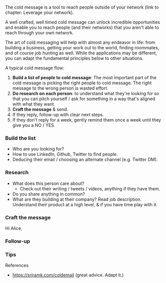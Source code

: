 The cold message is a tool to reach people outside of your network (link to chapter: Leverage your network).

A well crafted, well timed cold message can unlock incredible opportunities and enable you to reach people (and their networks) that you aren't able to reach through your own network. 

The art of cold messaging will help with almost any endeavor in life: from building a business, getting your work out to the world, finding roommates, and of course job hunting as well. While the applications may be different, you can adapt the fundamental principles below to other situations.

A typical cold message flow:
1. **Build a list of people to cold message**: The most important part of the cold message is picking the right people to cold message. The right message to the wrong person is wasted effort.
2. **Do research on each person**: to understand what they're looking for so that you can pitch yourself / ask for something in a way that's aligned with what they want.
3. **Craft the message** & send.
4. If they reply, follow-up with clear next steps.
5. If they don't reply for a week, gently remind them once a week until they give you a NO / YES.

### Build the list
- Who are you looking for?
- How to use LinkedIn, Github, Twitter to find people.
- Deducing their email / choosing an alternate channel (e.g. Twitter DM).

### Research
- What does this person care about?
	- Check out their writing / tweets / videos, anything if they have them.
- Do you share anything in common?
- What are they building at their company? Read job description. Understand their product at a high level, & if you have time play with it.

### Craft the message

Hi Alice,


### Follow-up

### Tips

References
- https://sriramk.com/coldemail (great advice. Adapt it.)
